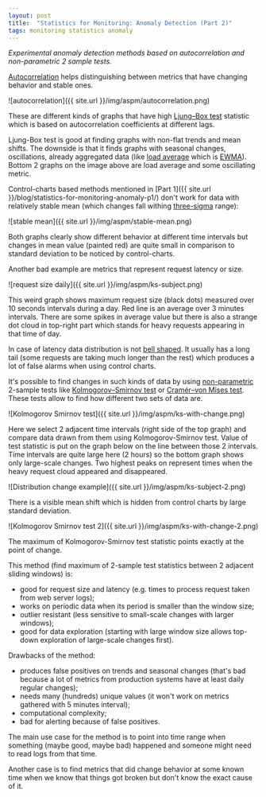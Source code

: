 ```yaml
---
layout: post
title:  "Statistics for Monitoring: Anomaly Detection (Part 2)"
tags: monitoring statistics anomaly
---
```


_Experimental anomaly detection methods based on autocorrelation and non-parametric 2 sample tests._

[Autocorrelation](http://en.wikipedia.org/wiki/Autocorrelation) helps distinguishing between metrics that have changing behavior and stable ones.

![autocorrelation]({{ site.url }}/img/aspm/autocorrelation.png)

These are different kinds of graphs that have high [Ljung–Box test](http://en.wikipedia.org/wiki/Ljung-Box_test) statistic which is based on autocorrelation coefficients at different lags.

Ljung-Box test is good at finding graphs with non-flat trends and mean shifts. The downside is that it finds graphs with seasonal changes, oscillations, already aggregated data (like [load average](http://en.wikipedia.org/wiki/Load_%28computing%29) which is [EWMA](http://en.wikipedia.org/wiki/EWMA#Exponential_moving_average)). Bottom 2 graphs on the image above are load average and some oscillating metric.

Control-charts based methods mentioned in [Part 1]({{ site.url }}/blog/statistics-for-monitoring-anomaly-p1/) don't work for data with relatively stable mean (which changes fall withing [three-sigma](http://en.wikipedia.org/wiki/68%E2%80%9395%E2%80%9399.7_rule) range):

![stable mean]({{ site.url }}/img/aspm/stable-mean.png)

Both graphs clearly show different behavior at different time intervals but changes in mean value (painted red) are quite small in comparison to standard deviation to be noticed by control-charts.

Another bad example are metrics that represent request latency or size.

![request size daily]({{ site.url }}/img/aspm/ks-subject.png)

This weird graph shows maximum request size (black dots) measured over 10 seconds intervals during a day. Red line is an average over 3 minutes intervals. There are some spikes in average value but there is also a strange dot cloud in top-right part which stands for heavy requests appearing in that time of day.

In case of latency data distribution is not [bell shaped](http://en.wikipedia.org/wiki/Normal_distribution). It usually has a long tail (some requests are taking much longer than the rest) which produces a lot of false alarms when using control charts. 

It's possible to find changes in such kinds of data by using [non-parametric](http://en.wikipedia.org/wiki/Non-parametric_statistics) 2-sample tests like [Kolmogorov–Smirnov test](http://en.wikipedia.org/wiki/Kolmogorov%E2%80%93Smirnov_test) or [Cramér–von Mises test](http://en.wikipedia.org/wiki/Cram%C3%A9r%E2%80%93von_Mises_criterion). These tests allow to find how different two sets of data are.

![Kolmogorov Smirnov test]({{ site.url }}/img/aspm/ks-with-change.png)

Here we select 2 adjacent time intervals (right side of the top graph) and compare data drawn from them using Kolmogorov-Smirnov test. Value of test statistic is put on the graph below on the line between those 2 intervals. Time intervals are quite large here (2 hours) so the bottom graph shows only large-scale changes. Two highest peaks on represent times when the heavy request cloud appeared and disappeared.

![Distribution change example]({{ site.url }}/img/aspm/ks-subject-2.png)

There is a visible mean shift which is hidden from control charts by large standard deviation.

![Kolmogorov Smirnov test 2]({{ site.url }}/img/aspm/ks-with-change-2.png)

The maximum of Kolmogorov-Smirnov test statistic points exactly at the point of change.

This method (find maximum of 2-sample test statistics between 2 adjacent sliding windows) is:

 * good for request size and latency (e.g. times to process request taken from web server logs);
 * works on periodic data when its period is smaller than the window size;
 * outlier resistant (less sensitive to small-scale changes with larger windows);
 * good for data exploration (starting with large window size allows top-down exploration of large-scale changes first).

Drawbacks of the method:

 * produces false positives on trends and seasonal changes (that's bad because a lot of metrics from production systems have at least daily regular changes);
 * needs many (hundreds) unique values (it won't work on metrics gathered with 5 minutes interval);
 * computational complexity;
 * bad for alerting because of false positives.

The main use case for the method is to point into time range when something (maybe good, maybe bad) happened and someone might need to read logs from that time.

Another case is to find metrics that did change behavior at some known time when we know that things got broken but don't know the exact cause of it.
